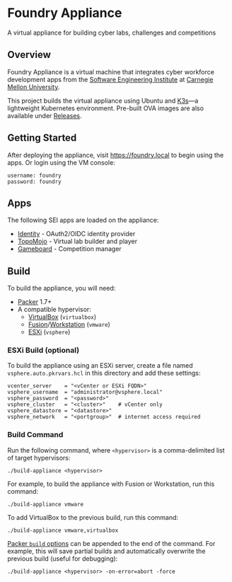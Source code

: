 # Foundry Appliance

A virtual appliance for building cyber labs, challenges and competitions

## Overview

Foundry Appliance is a virtual machine that integrates cyber workforce development apps from the [Software Engineering Institute](https://www.sei.cmu.edu) at [Carnegie Mellon University](https://www.cmu.edu).

This project builds the virtual appliance using Ubuntu and [K3s](https://k3s.io/)&mdash;a lightweight Kubernetes environment. Pre-built OVA images are also available under [Releases](https://github.com/cmu-sei/foundry-appliance/releases).

## Getting Started

After deploying the appliance, visit https://foundry.local to begin using the apps. Or login using the VM console:

```
username: foundry  
password: foundry
```

## Apps

The following SEI apps are loaded on the appliance:

- [Identity](https://github.com/cmu-sei/identity) - OAuth2/OIDC identity provider
- [TopoMojo](https://github.com/cmu-sei/topomojo) - Virtual lab builder and player
- [Gameboard](https://github.com/cmu-sei/gameboard) - Competition manager

## Build

To build the appliance, you will need:

- [Packer](https://www.packer.io/) 1.7+
- A compatible hypervisor:
    - [VirtualBox](https://www.virtualbox.org/) (`virtualbox`)
    - [Fusion](https://www.vmware.com/products/fusion.html)/[Workstation](https://www.vmware.com/products/workstation-pro.html) (`vmware`)
    - [ESXi](https://www.vmware.com/products/vsphere-hypervisor.html) (`vsphere`)

### ESXi Build (optional)

To build the appliance using an ESXi server, create a file named `vsphere.auto.pkrvars.hcl` in this directory and add these settings:

```
vcenter_server    = "<vCenter or ESXi FQDN>"
vsphere_username  = "administrator@vsphere.local"
vsphere_password  = "<password>"
vsphere_cluster   = "<cluster>"    # vCenter only
vsphere_datastore = "<datastore>"
vsphere_network   = "<portgroup>"  # internet access required
```

### Build Command

Run the following command, where `<hypervisor>` is a comma-delimited list of target hypervisors:

```
./build-appliance <hypervisor>
```

For example, to build the appliance with Fusion or Workstation, run this command:

```
./build-appliance vmware
```

To add VirtualBox to the previous build, run this command:

```
./build-appliance vmware,virtualbox
```

[Packer `build` options](https://www.packer.io/docs/commands/build) can be appended to the end of the command. For example, this will save partial builds and automatically overwrite the previous build (useful for debugging):

```
./build-appliance <hypervisor> -on-error=abort -force
```
